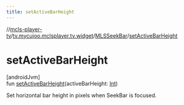 ```yaml
---
title: setActiveBarHeight
---
```

//[mcls-player-tv](../../../index.html)/[tv.mycujoo.mclsplayer.tv.widget](../index.html)/[MLSSeekBar](index.html)/[setActiveBarHeight](set-active-bar-height.html)



# setActiveBarHeight



[androidJvm]\
fun [setActiveBarHeight](set-active-bar-height.html)(activeBarHeight: [Int](https://kotlinlang.org/api/latest/jvm/stdlib/kotlin/-int/index.html))



Set horizontal bar height in pixels when SeekBar is focused.




